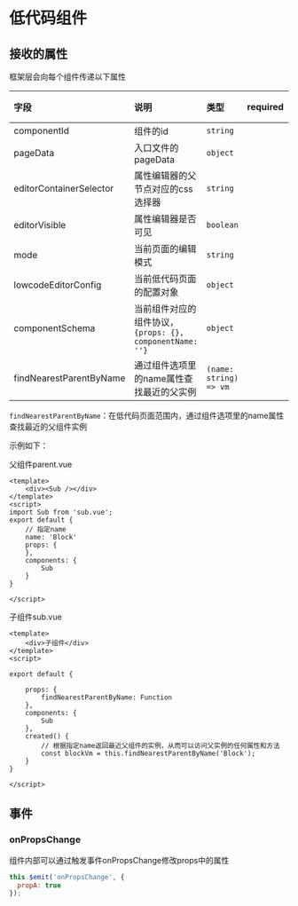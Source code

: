 # 低代码组件

## 接收的属性

框架层会向每个组件传递以下属性

| 字段        | 说明        | 类型     | required | 默认值   | 备注 |
|:-----|:-----|:-----|:-----|:-----|:-----|
| componentId | 组件的id | `string` |  |  | | 
| pageData | 入口文件的pageData  | `object` |  |  |  |
| editorContainerSelector | 属性编辑器的父节点对应的css选择器 | `string` |  |  |  | 
| editorVisible | 属性编辑器是否可见 | `boolean` |  | `false` |  |
| mode | 当前页面的编辑模式 | `string` | | | |
| lowcodeEditorConfig | 当前低代码页面的配置对象 | `object` | | | | 
| componentSchema | 当前组件对应的组件协议，`{props: {}, componentName: ''}` | `object` | | | |
| findNearestParentByName | 通过组件选项里的name属性查找最近的父实例 | `(name: string) => vm` | | | |

`findNearestParentByName`：在低代码页面范围内，通过组件选项里的name属性查找最近的父组件实例

示例如下：

父组件parent.vue

```vue
<template>
	<div><Sub /></div>
</template>
<script>
import Sub from 'sub.vue';
export default {
	// 指定name
	name: 'Block'
	props: {
	},
	components: {
		Sub
	}
}

</script>
```

子组件sub.vue

```vue
<template>
	<div>子组件</div>
</template>
<script>

export default {
	
	props: {
		findNearestParentByName: Function
	},
	components: {
		Sub
	},
	created() {
		// 根据指定name返回最近父组件的实例，从而可以访问父实例的任何属性和方法
		const blockVm = this.findNearestParentByName('Block');
	}
}

</script>
```

## 事件

### onPropsChange

组件内部可以通过触发事件onPropsChange修改props中的属性

```js
this.$emit('onPropsChange', {
  propA: true
});
```

